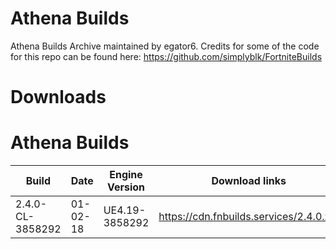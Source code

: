 # Athena Builds
Athena Builds Archive maintained by egator6. 
Credits for some of the code for this repo can be found here: https://github.com/simplyblk/FortniteBuilds


# Downloads

# Athena Builds
| Build                  	 | Date          	 | Engine Version	    |		    Download links             |
| ------------------------------ | --------------------- | ------------------------ | ------------------------------ |
| 2.4.0-CL-3858292        	| 01-02-18	  	 | UE4.19-3858292	    |		https://cdn.fnbuilds.services/2.4.0.zip|
